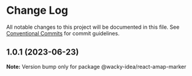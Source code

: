 # Change Log

All notable changes to this project will be documented in this file.
See [Conventional Commits](https://conventionalcommits.org) for commit guidelines.

## 1.0.1 (2023-06-23)

**Note:** Version bump only for package @wacky-idea/react-amap-marker
